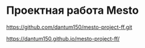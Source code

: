 # Проектная работа Mesto

https://github.com/dantum150/mesto-project-ff.git

https://dantum150.github.io/mesto-project-ff/